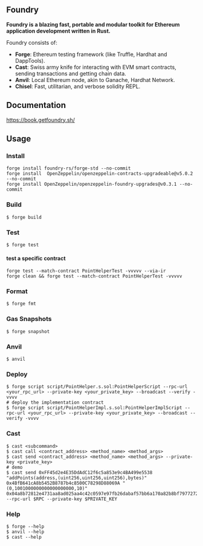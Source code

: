 ## Foundry

**Foundry is a blazing fast, portable and modular toolkit for Ethereum application development written in Rust.**

Foundry consists of:

-   **Forge**: Ethereum testing framework (like Truffle, Hardhat and DappTools).
-   **Cast**: Swiss army knife for interacting with EVM smart contracts, sending transactions and getting chain data.
-   **Anvil**: Local Ethereum node, akin to Ganache, Hardhat Network.
-   **Chisel**: Fast, utilitarian, and verbose solidity REPL.

## Documentation

https://book.getfoundry.sh/

## Usage

### Install
```shell
forge install foundry-rs/forge-std --no-commit
forge install  OpenZeppelin/openzeppelin-contracts-upgradeable@v5.0.2 --no-commit
forge install OpenZeppelin/openzeppelin-foundry-upgrades@v0.3.1 --no-commit
```


### Build

```shell
$ forge build
```

### Test

```shell
$ forge test
```
#### test a specific contract
```shell
forge test --match-contract PointHelperTest -vvvvv --via-ir 
forge clean && forge test --match-contract PointHelperTest -vvvvv
```

### Format

```shell
$ forge fmt
```

### Gas Snapshots

```shell
$ forge snapshot
```

### Anvil

```shell
$ anvil
```

### Deploy

```shell
$ forge script script/PointHelper.s.sol:PointHelperScript --rpc-url <your_rpc_url> --private-key <your_private_key> --broadcast --verify -vvvv
# deploy the implementation contract
$ forge script script/PointHelperImpl.s.sol:PointHelperImplScript --rpc-url <your_rpc_url> --private-key <your_private_key> --broadcast --verify -vvvv
```

### Cast

```shell
$ cast <subcommand>
$ cast call <contract_address> <method_name> <method_args>
$ cast send <contract_address> <method_name> <method_args> --private-key <private_key>
# demo
$ cast send 0xFF45d2e4E35DdAdC12f6c5a853e9c4BA499e5538 "addPoints(address,(uint256,uint256,uint256),bytes)" 0x4BfB641cA8b5452B8787b4c8500C78298D88069A "(0,1001000000000000000000,10)" 0x04a8b72812e4731aa8ad025aa4c42c0597e97fb26dabaf57bb6a170a82b8bf7977272cff469180aad0bfcbbf90c10890db63278799dbe0ae96a33ae19c85723a1b --rpc-url $RPC --private-key $PRIVATE_KEY 
```

### Help

```shell
$ forge --help
$ anvil --help
$ cast --help
```
